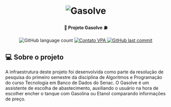 <h1 align="center">
    <img alt="Gasolve" title="#Gasolve" src="https://snipboard.io/7Nn263.jpg" />
</h1>

<h4 align="center"> 
🚚 Projeto Gasolve ⛽
</h4>

<p align="center">
  <img alt="GitHub language count" src="https://img.shields.io/badge/languages-1-green">

  <a href="https://www.linkedin.com/in/vitoria-pecanha/">
    <img alt="Contato VPA" src="https://img.shields.io/badge/VPA%20Tecnologia-Linkedin-red">
  </a>
  
  <a href="https://github.com/tgmarinho/nlw1/commits/master">
    <img alt="GitHub last commit" src="https://img.shields.io/badge/last%20commit-november%202021-orange">
  </a>
  
</p>


## 💻 Sobre o projeto

A infraestrutura deste projeto foi desenvolvida como parte da resolução de pesquisa do primeiro semestre da disciplina de Algoritmos e Programação do curso Tecnologia em Banco de Dados do Senac. O Gasolve é um assistente de escolha de abastecimento, auxiliando o usuário na hora de escolher encher o tanque com Gasolina ou Etanol comparando informações de preço.
